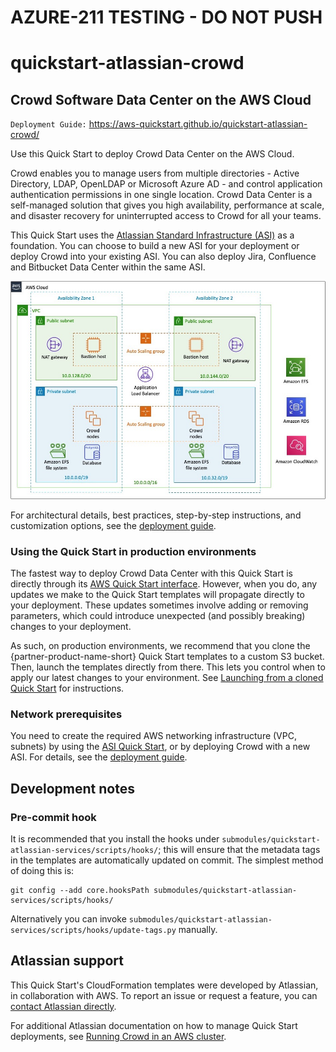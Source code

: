 # AZURE-211 TESTING - DO NOT PUSH
# quickstart-atlassian-crowd
## Crowd Software Data Center on the AWS Cloud
`Deployment Guide:` https://aws-quickstart.github.io/quickstart-atlassian-crowd/


Use this Quick Start to deploy Crowd Data Center on the AWS Cloud.

Crowd enables you to manage users from multiple directories - Active Directory, LDAP, OpenLDAP or Microsoft Azure AD - and control application authentication permissions in one single location. Crowd Data Center is a self-managed solution that gives you high availability, performance at scale, and disaster recovery for uninterrupted access to Crowd for all your teams.

This Quick Start uses the [Atlassian Standard Infrastructure (ASI)](https://fwd.aws/xYyYy) as a foundation. You can choose to build a new ASI for your deployment or deploy Crowd into your existing ASI. You can also deploy Jira, Confluence and Bitbucket Data Center within the same ASI.

![Quick Start architecture for Crowd on AWS](/docs/images/architecture_diagram.png)

For architectural details, best practices, step-by-step instructions, and customization options, see the
[deployment guide](https://aws-quickstart.github.io/quickstart-atlassian-crowd/).

### Using the Quick Start in production environments

The fastest way to deploy Crowd Data Center with this Quick Start is directly through its [AWS Quick Start interface](https://aws.amazon.com/quickstart/architecture/crowd). However, when you do, any updates we make to the Quick Start templates will propagate directly to your deployment. These updates sometimes involve adding or removing parameters, which could introduce unexpected (and possibly breaking) changes to your deployment.

As such, on production environments, we recommend that you clone the {partner-product-name-short} Quick Start templates to a custom S3 bucket. Then, launch the templates directly from there. This lets you control when to apply our latest changes to your environment. See [Launching from a cloned Quick Start](https://aws-quickstart.github.io/quickstart-atlassian-crowd/#_launching_from_a_cloned_quick_start_recommended_for_production) for instructions. 

### Network prerequisites

You need to create the required AWS networking infrastructure
(VPC, subnets) by using the [ASI Quick Start](https://fwd.aws/xYyYy), or by deploying Crowd with a new ASI.
For details, see the [deployment guide](https://aws-quickstart.github.io/quickstart-atlassian-crowd/).

## Development notes

### Pre-commit hook

It is recommended that you install the hooks under `submodules/quickstart-atlassian-services/scripts/hooks/`; this will
ensure that the metadata tags in the templates are automatically updated on
commit. The simplest method of doing this is:

    git config --add core.hooksPath submodules/quickstart-atlassian-services/scripts/hooks/

Alternatively you can invoke
`submodules/quickstart-atlassian-services/scripts/hooks/update-tags.py`
manually.

## Atlassian support

This Quick Start's CloudFormation templates were developed by Atlassian, in collaboration with AWS. To report an issue or request a feature, you can [contact Atlassian directly](https://support.atlassian.com/contact/#/).

For additional Atlassian documentation on how to manage Quick Start deployments, see [Running Crowd in an AWS cluster](https://confluence.atlassian.com/x/9uOJOw).

